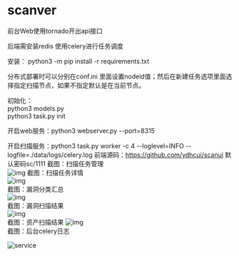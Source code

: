 # scanver

前台Web使用tornado开出api接口  

后端需安装redis 使用celery进行任务调度  

安装：
  python3 -m pip install -r requirements.txt  
  
分布式部署时可以分别在conf.ini 里面设置nodeid值；然后在新建任务选项里面选择指定扫描节点，如果不指定默认是在当前节点。

初始化：  
  python3 models.py   
  python3 task.py init 
  
开启web服务：python3 webserver.py --port=8315 

开启扫描服务：python3 task.py worker -c 4 --loglevel=INFO --logfile=./data/logs/celery.log 
前端源码：https://github.com/ydhcui/scanui
默认密码sc/1111
截图：扫描任务管理  
![img](https://github.com/ydhcui/Scanver/blob/master/QQ%E6%88%AA%E5%9B%BE20181212115122.png?raw=true) 
截图：扫描任务详情  
![img](https://github.com/ydhcui/Scanver/blob/master/QQ%E6%88%AA%E5%9B%BE20181212120443.png?raw=true)  
截图：漏洞分类汇总  
![img](https://github.com/ydhcui/Scanver/blob/master/QQ%E6%88%AA%E5%9B%BE20181212114829.png?raw=true)  
截图：漏洞扫描结果  
![img](https://github.com/ydhcui/Scanver/blob/master/QQ%E6%88%AA%E5%9B%BE20181212115011.png?raw=true)  
截图：资产扫描结果
![img](https://github.com/ydhcui/Scanver/blob/master/QQ%E6%88%AA%E5%9B%BE20181114113907.png?raw=true)  
截图：后台celery日志

![service](https://github.com/ydhcui/Scanver/blob/master/QQ%E6%88%AA%E5%9B%BE20181115010210.png?raw=true)  
